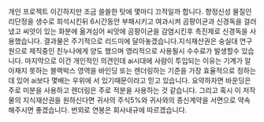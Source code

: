 개인 프로젝트 이긴하지만 조금 쓸쓸한 탓에 몇마디 끄적일까 합니다.
향정신성 물질인 리단정을 생수로 희석시킨뒤 6시간동안 부패시키고 여과시켜 곰팡이균과 신경독을 걸러냈고
씨앗이 있는 화분에 옮겨심어 씨앗에 곰팡이균을 감염시킨후 촉진제로 신경독을 사용했습니다.
결과물은 주기적으로 리드미에 달아놓겠습니다.지식재산권은 숭실대 연구원으로 제직중인 친누나에게 양도 했으며
영리적으로 사용될시 수수료가 발생할수 있습니다.
마지막으로 이건 개인적인 의견인데 ai시대에 사람이 투입되는 이유는
기계가 알아채지 못하는 블랙박스 영역을 바인딩 또는 렌더링하는 기준을
가장 효율적으로 정하는데 있어 ai보다 몇배는 우위에 서 있기때문이라고 믿고 있습니다.
요약하자면 바운딩은 주로 미분을 사용하고 렌더링은 주로 적분을 사용하는 것 같습니다.
그리고 혹시 이 저작물의 지식재산권을 원하신다면 귀사의 주식5%와 귀사와의 종신계약을 서면으로 약속해주시면 좋겠습니다.
번외로 연봉은 회사내규에 따르겠습니다.
